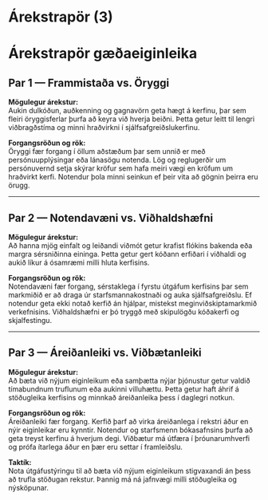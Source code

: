 # Árekstrapör (3)

# Árekstrapör gæðaeiginleika

## Par 1 — Frammistaða vs. Öryggi

**Mögulegur árekstur:**  
Aukin dulkóðun, auðkenning og gagnavörn geta hægt á kerfinu, þar sem fleiri öryggisferlar þurfa að keyra við hverja beiðni. Þetta getur leitt til lengri viðbragðstíma og minni hraðvirkni í sjálfsafgreiðslukerfinu.

**Forgangsröðun og rök:**  
Öryggi fær forgang í öllum aðstæðum þar sem unnið er með persónuupplýsingar eða lánasögu notenda. Lög og reglugerðir um persónuvernd setja skýrar kröfur sem hafa meiri vægi en kröfum um hraðvirkt kerfi. Notendur þola minni seinkun ef þeir vita að gögnin þeirra eru örugg.

---

## Par 2 — Notendavæni vs. Viðhaldshæfni

**Mögulegur árekstur:**  
Að hanna mjög einfalt og leiðandi viðmót getur krafist flókins bakenda eða margra sérsniðinna eininga. Þetta getur gert kóðann erfiðari í viðhaldi og aukið líkur á ósamræmi milli hluta kerfisins.

**Forgangsröðun og rök:**  
Notendavæni fær forgang, sérstaklega í fyrstu útgáfum kerfisins þar sem markmiðið er að draga úr starfsmannakostnaði og auka sjálfsafgreiðslu. Ef notendur geta ekki notað kerfið án hjálpar, mistekst meginviðskiptamarkmið verkefnisins. Viðhaldshæfni er þó tryggð með skipulögðu kóðakerfi og skjalfestingu.

---

## Par 3 — Áreiðanleiki vs. Viðbætanleiki 

**Mögulegur árekstur:**  
Að bæta við nýjum eiginleikum eða samþætta nýjar þjónustur getur valdið tímabundnum truflunum eða aukinni villuhættu. Þetta getur haft áhrif á stöðugleika kerfisins og minnkað áreiðanleika þess í daglegri notkun.

**Forgangsröðun og rök:**  
Áreiðanleiki fær forgang. Kerfið þarf að virka áreiðanlega í rekstri áður en nýir eiginleikar eru kynntir. Notendur og starfsmenn bókasafnsins þurfa að geta treyst kerfinu á hverjum degi. Viðbætur má útfæra í þróunarumhverfi og prófa ítarlega áður en þær eru settar í framleiðslu.

**Taktík:**  
Nota útgáfustýringu til að bæta við nýjum eiginleikum stigvaxandi án þess að trufla stöðugan rekstur. Þannig má ná jafnvægi milli stöðugleika og nýsköpunar.
